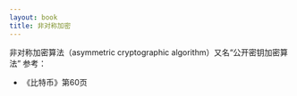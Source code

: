 ```yaml
---
layout: book
title: 非对称加密
---
```


非对称加密算法（asymmetric cryptographic algorithm）又名“公开密钥加密算法”
参考：
  - 《比特币》第60页